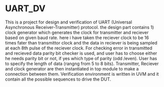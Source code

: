 # UART_DV
This is a project for design and verification of UART (Universal Asynchronous Receiver-Transmitter) protocol.
the design part contains 1) clock generator which generates the clock for transmitter and reciever based on given baud rate.
here i have taken the reciever clock to be 16 times fater than transmittor clock and the data in reciever is being sampled at each 8th pulse of the reciever clock.
For checking error in transmitted and recieved data parity bit checker is used, and user has to choose either he needs parity bit or not, if yes which type of parity (odd /even).
User has to specify the length of data (rangng from 5 to 8 bits).
Transmitter, Reciever and clock generator are then instantiated in top module to make a connection between them.
Verification environment is written in UVM and it contain all the possible sequences to drive the DUT.

